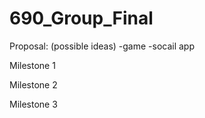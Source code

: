 # 690_Group_Final

Proposal: (possible ideas)
-game
-socail app

Milestone 1

Milestone 2

Milestone 3
